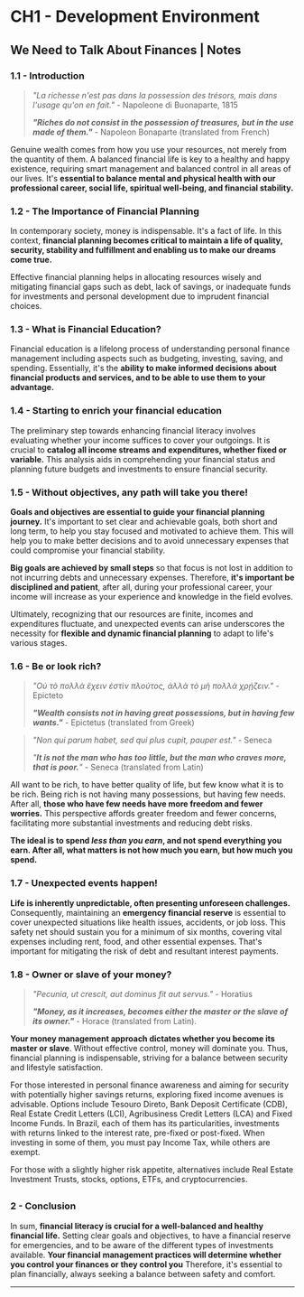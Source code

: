 # CH1 - Development Environment
## We Need to Talk About Finances | Notes
### 1.1 - Introduction

> _"La richesse n'est pas dans la possession des trésors, mais dans l'usage qu'on en fait."_ - Napoleone di Buonaparte, 1815
>
> _**"Riches do not consist in the possession of treasures, but in the use made of them."**_ - Napoleon Bonaparte (translated from
> French)

Genuine wealth comes from how you use your resources, not merely from the quantity of them.
A balanced financial life is key to a healthy and happy existence, requiring smart
management and balanced control in all areas of our lives.  It's **essential to balance
mental and physical health with our professional career, social life, spiritual well-being,
and financial stability.**

### 1.2 - The Importance of Financial Planning

In contemporary society, money is indispensable. It's a fact of life. In this context,
**financial planning becomes critical to maintain a life of quality, security, stability and
fulfillment and enabling us to make our dreams come true.**

Effective financial planning helps in allocating resources wisely and mitigating financial
gaps such as debt, lack of savings, or inadequate funds for investments and personal
development due to imprudent financial choices.

### 1.3 - What is Financial Education?

Financial education is a lifelong process of understanding personal finance management including
aspects such as budgeting, investing, saving, and spending. Essentially, it's the **ability
to make informed decisions about financial products and services, and to be able to use them
to your advantage.**

### 1.4 - Starting to enrich your financial education

The preliminary step towards enhancing financial literacy involves evaluating whether your
income suffices to cover your outgoings. It is crucial to **catalog all income streams and
expenditures, whether fixed or variable.** This analysis aids in comprehending your financial
status and planning future budgets and investments to ensure financial security.

### 1.5 - Without objectives, any path will take you there!

**Goals and objectives are essential to guide your financial planning journey.** It's important
to set clear and achievable goals, both short and long term, to help you stay focused and
motivated to achieve them. This will help you to make better decisions and to avoid unnecessary
expenses that could compromise your financial stability.

**Big goals are achieved by small steps** so that focus is not lost in addition to not incurring
debts and unnecessary expenses. Therefore, **it's important be disciplined and patient**, after
all, during your professional career, your income will increase as your experience and knowledge
in the field evolves.

Ultimately, recognizing that our resources are finite, incomes and expenditures fluctuate, and
unexpected events can arise underscores the necessity for **flexible and dynamic financial
planning** to adapt to life's various stages.

### 1.6 - Be or look rich?

> _"Οὐ τὸ πολλὰ ἔχειν ἐστὶν πλούτος, ἀλλὰ τὸ μὴ πολλὰ χρῄζειν."_ - Epicteto
>
> _**"Wealth consists not in having great possessions, but in having few wants."**_ - Epictetus (translated from Greek)

> _"Non qui parum habet, sed qui plus cupit, pauper est."_ - Seneca
>
> _"**It is not the man who has too little, but the man who craves more, that is poor.**"_ - Seneca (translated from Latin)

All want to be rich, to have better quality of life, but few know what it is to be rich. Being
rich is not having many possessions, but having few needs. After all, **those who have few needs
have more freedom and fewer worries.** This perspective affords greater freedom and fewer
concerns, facilitating more substantial investments and reducing debt risks.

**The ideal is to spend _less than you earn_, and not spend everything you earn. After all, what
matters is not how much you earn, but how much you spend.**

### 1.7 - Unexpected events happen!

**Life is inherently unpredictable, often presenting unforeseen challenges.** Consequently,
maintaining an **emergency financial reserve** is essential to cover unexpected situations like
health issues, accidents, or job loss. This safety net should sustain you for a minimum of six
months, covering vital expenses including rent, food, and other essential expenses. That's
important for mitigating the risk of debt and resultant interest payments.

### 1.8 - Owner or slave of your money?

> _"Pecunia, ut crescit, aut dominus fit aut servus."_ - Horatius
>
> _**"Money, as it increases, becomes either the master or the slave of its owner."**_ - Horace (translated from Latin).

**Your money management approach dictates whether you become its master or slave**. Without effective
control, money will dominate you. Thus, financial planning is indispensable, striving for a
balance between security and lifestyle satisfaction.

For those interested in personal finance awareness and aiming for security with potentially higher
savings returns, exploring fixed income avenues is advisable. Options include Tesouro Direto,
Bank Deposit Certificate (CDB), Real Estate Credit Letters (LCI), Agribusiness Credit Letters
(LCA) and Fixed Income Funds. In Brazil, each of them has its particularities, investments with
returns linked to the interest rate, pre-fixed or post-fixed. When investing in some of them,
you must pay Income Tax, while others are exempt.

For those with a slightly higher risk appetite, alternatives include Real Estate Investment
Trusts, stocks, options, ETFs, and cryptocurrencies.

##

### 2 - Conclusion

In sum, **financial literacy is crucial for a well-balanced and healthy financial life.** Setting
clear goals and objectives, to have a financial reserve for emergencies, and to be aware of the
different types of investments available. **Your financial management practices will determine
whether you control your finances or they control you** Therefore, it's essential to plan
financially, always seeking a balance between safety and comfort.

---
